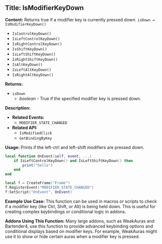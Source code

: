 ## Title: IsModifierKeyDown

**Content:**
Returns true if a modifier key is currently pressed down.
`isDown = IsModifierKeyDown()`
- `IsControlKeyDown()`
- `IsLeftControlKeyDown()`
- `IsRightControlKeyDown()`
- `IsShiftKeyDown()`
- `IsLeftShiftKeyDown()`
- `IsRightShiftKeyDown()`
- `IsAltKeyDown()`
- `IsLeftAltKeyDown()`
- `IsRightAltKeyDown()`

**Returns:**
- `isDown`
  - *boolean* - True if the specified modifier key is pressed down.

**Description:**
- **Related Events:**
  - `MODIFIER_STATE_CHANGED`
- **Related API:**
  - `IsModifiedClick`
  - `GetBindingByKey`

**Usage:**
Prints if the left-ctrl and left-shift modifiers are pressed down.
```lua
local function OnEvent(self, event, ...)
    if IsLeftControlKeyDown() and IsLeftShiftKeyDown() then
        print("hello")
    end
end

local f = CreateFrame("Frame")
f:RegisterEvent("MODIFIER_STATE_CHANGED")
f:SetScript("OnEvent", OnEvent)
```

**Example Use Case:**
This function can be used in macros or scripts to check if a modifier key (like Ctrl, Shift, or Alt) is being held down. This is useful for creating complex keybindings or conditional logic in addons.

**Addons Using This Function:**
Many large addons, such as WeakAuras and Bartender4, use this function to provide advanced keybinding options and conditional displays based on modifier keys. For example, WeakAuras might use it to show or hide certain auras when a modifier key is pressed.